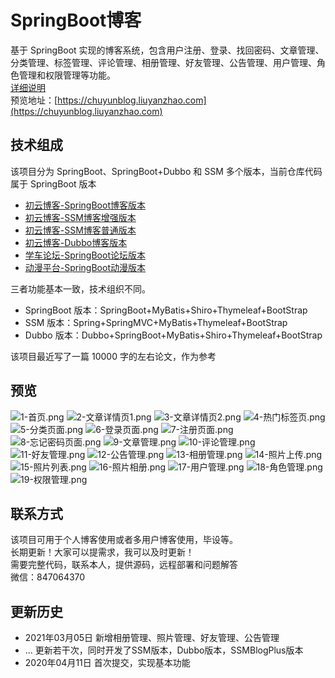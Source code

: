 # SpringBoot博客
基于 SpringBoot 实现的博客系统，包含用户注册、登录、找回密码、文章管理、分类管理、标签管理、评论管理、相册管理、好友管理、公告管理、用户管理、角色管理和权限管理等功能。<br/>
[详细说明](https://liuyanzhao.com/10206.html) <br/>
预览地址：[https://chuyunblog.liuyanzhao.com](https://chuyunblog.liuyanzhao.com)

## 技术组成
该项目分为 SpringBoot、SpringBoot+Dubbo 和 SSM 多个版本，当前仓库代码属于 SpringBoot 版本 <br/>

- [初云博客-SpringBoot博客版本](https://github.com/saysky/ChuyunBlog)
- [初云博客-SSM博客增强版本](https://github.com/saysky/SSMBlogPlus)
- [初云博客-SSM博客普通版本](https://github.com/saysky/ChuyunBlog-SSM)
- [初云博客-Dubbo博客版本](https://github.com/saysky/ChuyunBlog-Dubbo)
- [学车论坛-SpringBoot论坛版本](https://github.com/saysky/forum)
- [动漫平台-SpringBoot动漫版本](https://github.com/saysky/cartoon)

三者功能基本一致，技术组织不同。

- SpringBoot 版本：SpringBoot+MyBatis+Shiro+Thymeleaf+BootStrap
- SSM 版本：Spring+SpringMVC+MyBatis+Thymeleaf+BootStrap
- Dubbo 版本：Dubbo+SpringBoot+MyBatis+Shiro+Thymeleaf+BootStrap

该项目最近写了一篇 10000 字的左右论文，作为参考 <br/>


## 预览
![1-首页.png](img/1-首页页面.png)
![2-文章详情页1.png](img/2-文章详情页1.png)
![3-文章详情页2.png](img/3-文章详情页2.png)
![4-热门标签页.png](img/4-热门标签页.png)
![5-分类页面.png](img/5-分类页面.png)
![6-登录页面.png](img/6-登录页面.png)
![7-注册页面.png](img/7-注册页面.png)
![8-忘记密码页面.png](img/8-忘记密码页面.png)
![9-文章管理.png](img/9-文章管理.png)
![10-评论管理.png](img/10-评论管理.png)
![11-好友管理.png](img/11-好友管理.png)
![12-公告管理.png](img/12-公告管理.png)
![13-相册管理.png](img/13-相册管理.png)
![14-照片上传.png](img/14-照片上传.png)
![15-照片列表.png](img/15-照片列表.png)
![16-照片相册.png](img/16-照片相册.png)
![17-用户管理.png](img/17-用户管理.png)
![18-角色管理.png](img/18-角色管理.png)
![19-权限管理.png](img/19-权限管理.png)


## 联系方式
该项目可用于个人博客使用或者多用户博客使用，毕设等。 <br/>
长期更新！大家可以提需求，我可以及时更新！  <br/>
需要完整代码，联系本人，提供源码，远程部署和问题解答 <br/>
微信：847064370  <br/>

## 更新历史
- 2021年03月05日 新增相册管理、照片管理、好友管理、公告管理
- ... 更新若干次，同时开发了SSM版本，Dubbo版本，SSMBlogPlus版本
- 2020年04月11日 首次提交，实现基本功能